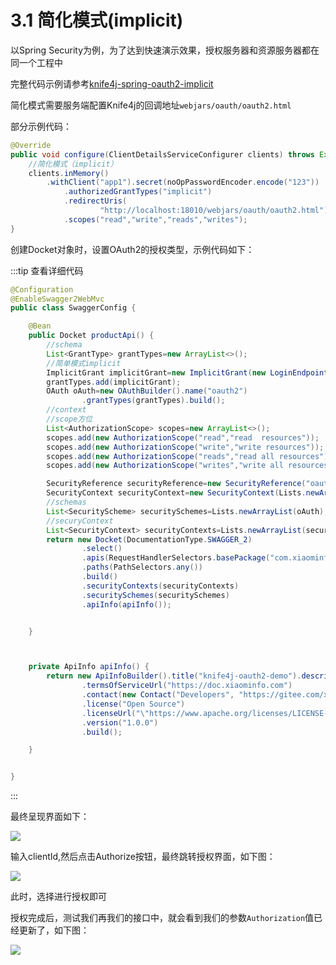 # 3.1 简化模式(implicit)

以Spring Security为例，为了达到快速演示效果，授权服务器和资源服务器都在同一个工程中

完整代码示例请参考[knife4j-spring-oauth2-implicit](https://gitee.com/xiaoym/swagger-bootstrap-ui-demo/tree/master/knife4j-spring-oauth2-implicit)

简化模式需要服务端配置Knife4j的回调地址`webjars/oauth/oauth2.html`

部分示例代码：
```java
@Override
public void configure(ClientDetailsServiceConfigurer clients) throws Exception {
    //简化模式（implicit）
    clients.inMemory()
        .withClient("app1").secret(noOpPasswordEncoder.encode("123"))
            .authorizedGrantTypes("implicit")
            .redirectUris(
                    "http://localhost:18010/webjars/oauth/oauth2.html")
            .scopes("read","write","reads","writes");
}
```

创建Docket对象时，设置OAuth2的授权类型，示例代码如下：

:::tip 查看详细代码
```java
@Configuration
@EnableSwagger2WebMvc
public class SwaggerConfig {

    @Bean
    public Docket productApi() {
        //schema
        List<GrantType> grantTypes=new ArrayList<>();
        //简单模式implicit
        ImplicitGrant implicitGrant=new ImplicitGrant(new LoginEndpoint("http://localhost:18010/oauth/authorize"),"access_token");
        grantTypes.add(implicitGrant);
        OAuth oAuth=new OAuthBuilder().name("oauth2")
                .grantTypes(grantTypes).build();
        //context
        //scope方位
        List<AuthorizationScope> scopes=new ArrayList<>();
        scopes.add(new AuthorizationScope("read","read  resources"));
        scopes.add(new AuthorizationScope("write","write resources"));
        scopes.add(new AuthorizationScope("reads","read all resources"));
        scopes.add(new AuthorizationScope("writes","write all resources"));

        SecurityReference securityReference=new SecurityReference("oauth2",scopes.toArray(new AuthorizationScope[]{}));
        SecurityContext securityContext=new SecurityContext(Lists.newArrayList(securityReference),PathSelectors.ant("/api/**"));
        //schemas
        List<SecurityScheme> securitySchemes=Lists.newArrayList(oAuth);
        //securyContext
        List<SecurityContext> securityContexts=Lists.newArrayList(securityContext);
        return new Docket(DocumentationType.SWAGGER_2)
                .select()
                .apis(RequestHandlerSelectors.basePackage("com.xiaominfo.knife4j.oauth2.web"))
                .paths(PathSelectors.any())
                .build()
                .securityContexts(securityContexts)
                .securitySchemes(securitySchemes)
                .apiInfo(apiInfo());


    }



    private ApiInfo apiInfo() {
        return new ApiInfoBuilder().title("knife4j-oauth2-demo").description("")
                .termsOfServiceUrl("https://doc.xiaominfo.com")
                .contact(new Contact("Developers", "https://gitee.com/xiaoym/knife4j", ""))
                .license("Open Source")
                .licenseUrl("\"https://www.apache.org/licenses/LICENSE-2.0")
                .version("1.0.0")
                .build();

    }


}
```
:::


最终呈现界面如下：

![](/knife4j/assert/oauth2/implicit.png)

输入clientId,然后点击Authorize按钮，最终跳转授权界面，如下图：


![](/knife4j/assert/oauth2/implicit1.png)


此时，选择进行授权即可

授权完成后，测试我们再我们的接口中，就会看到我们的参数`Authorization`值已经更新了，如下图：

![](/knife4j/assert/oauth2/grantcode2.png)

